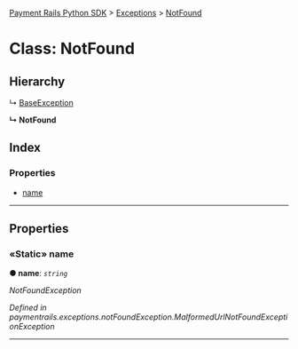 [Payment Rails Python SDK](../README.md) > [Exceptions](../modules/exceptions.md) > [NotFound](../classes/exceptions.notfound.md)



# Class: NotFound

## Hierarchy


↳  [BaseException](exceptions.baseexception.md)

**↳ NotFound**







## Index

### Properties

* [name](exceptions.notfound.md#name)



---
## Properties
<a id="name"></a>

### «Static» name

**●  name**:  *`string`* 

*NotFoundException*

*Defined in paymentrails.exceptions.notFoundException.MalformedUrlNotFoundExceptionException*





___